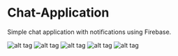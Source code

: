 # Chat-Application
Simple chat application with notifications using Firebase.

![alt tag](https://pp.vk.me/c636528/v636528397/388a7/jvBYki3yXmY.jpg) ![alt tag](https://pp.vk.me/c636528/v636528397/3889f/rO0jvJs4by0.jpg)
![alt tag](https://pp.vk.me/c636528/v636528397/388b7/C-p9YbNVkvs.jpg) ![alt tag](https://pp.vk.me/c636528/v636528397/388af/4YA5tzgowtA.jpg)
![alt tag](https://pp.vk.me/c636528/v636528397/38897/FZaDZO1GXkU.jpg)
